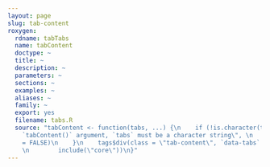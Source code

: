 ```yaml
---
layout: page
slug: tab-content
roxygen:
  rdname: tabTabs
  name: tabContent
  doctype: ~
  title: ~
  description: ~
  parameters: ~
  sections: ~
  examples: ~
  aliases: ~
  family: ~
  export: yes
  filename: tabs.R
  source: "tabContent <- function(tabs, ...) {\n    if (!is.character(tabs)) {\n        stop(\"invalid
    `tabContent()` argument, `tabs` must be a character string\", \n            call.
    = FALSE)\n    }\n    tags$div(class = \"tab-content\", `data-tabs` = tabs, ...,
    \n        include(\"core\"))\n}"
---
```

